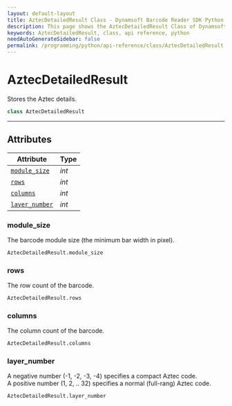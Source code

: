 ```yaml
---
layout: default-layout
title: AztecDetailedResult Class - Dynamsoft Barcode Reader SDK Python Edition API Reference
description: This page shows the AztecDetailedResult Class of Dynamsoft Barcode Reader SDK Python Edition.
keywords: AztecDetailedResult, class, api reference, python
needAutoGenerateSidebar: false
permalink: /programming/python/api-reference/class/AztecDetailedResult.html
---
```



# AztecDetailedResult
Stores the Aztec details.

```python
class AztecDetailedResult
```  

---


## Attributes
  
| Attribute | Type |
|---------- | ----------- | 
| [`module_size`](#module_size) | *int* |
| [`rows`](#rows) | *int* | 
| [`columns`](#columns) | *int* |
| [`layer_number`](#layernumber) | *int* |
  
  
### module_size
The barcode module size (the minimum bar width in pixel).

```python
AztecDetailedResult.module_size
```  
   
### rows
The row count of the barcode.

```python
AztecDetailedResult.rows
```  

### columns
The column count of the barcode.

```python
AztecDetailedResult.columns
```  

### layer_number
A negative number (-1, -2, -3, -4) specifies a compact Aztec code.  
A positive number (1, 2, .. 32) specifies a normal (full-rang) Aztec code.  

```python
AztecDetailedResult.layer_number
```  
